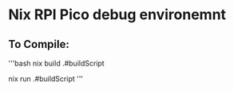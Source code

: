 # Nix RPI Pico debug environemnt

## To Compile:

'''bash
nix build .#buildScript

nix run .#buildScript
'''

